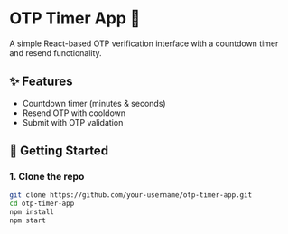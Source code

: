 # OTP Timer App 🔐

A simple React-based OTP verification interface with a countdown timer and resend functionality.

## ✨ Features

- Countdown timer (minutes & seconds)
- Resend OTP with cooldown
- Submit with OTP validation

## 🚀 Getting Started

### 1. Clone the repo

```bash
git clone https://github.com/your-username/otp-timer-app.git
cd otp-timer-app
npm install
npm start
